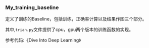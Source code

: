 ### My_training_baseline

定义了训练的Baseline，包括训练，正确率计算以及结果作图三个部分。

其中,`trian.py`文件提供了cpu，gpu两个版本的训练函数的实现。

参考代码:《Dive Into Deep Learning》
